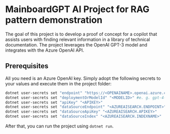 # MainboardGPT AI Project for RAG pattern demonstration

The goal of this project is to develop a proof of concept for a copilot that assists users with finding relevant information in a library of technical documentation. The project leverages the OpenAI GPT-3 model and integrates with the Azure OpenAI API.

## Prerequisites

All you need is an Azure OpenAI key. Simply adopt the following secrets to your values and execute them in the project folder:

```bash
dotnet user-secrets set "endpoint" "https://<OPENAINAME>.openai.azure.com/"
dotnet user-secrets set "deploymentOrModelId" "<MODELID>" #e. g. gpt-4-32k
dotnet user-secrets set "apiKey" "<APIKEY>"
dotnet user-secrets set "dataSourceEndpoint" "<AZUREAISEARCH.ENDPOINT>"
dotnet user-secrets set "dataSourceApiKey" "<AZUREAISEARCH.APIKEY>"
dotnet user-secrets set "dataSourceIndex" "<AZUREAISEARCH.INDEXNAME>"
```

After that, you can run the project using `dotnet run`.
